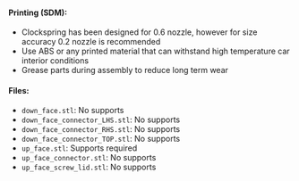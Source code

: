 #### Printing (SDM):

- Clockspring has been designed for 0.6 nozzle, however for size accuracy 0.2 nozzle is recommended
- Use ABS or any printed material that can withstand high temperature car interior conditions
- Grease parts during assembly to reduce long term wear

#### Files:

- `down_face.stl`: No supports
- `down_face_connector_LHS.stl`: No supports
- `down_face_connector_RHS.stl`: No supports
- `down_face_connector_TOP.stl`: No supports
- `up_face.stl`: Supports required
- `up_face_connector.stl`: No supports
- `up_face_screw_lid.stl`: No supports
